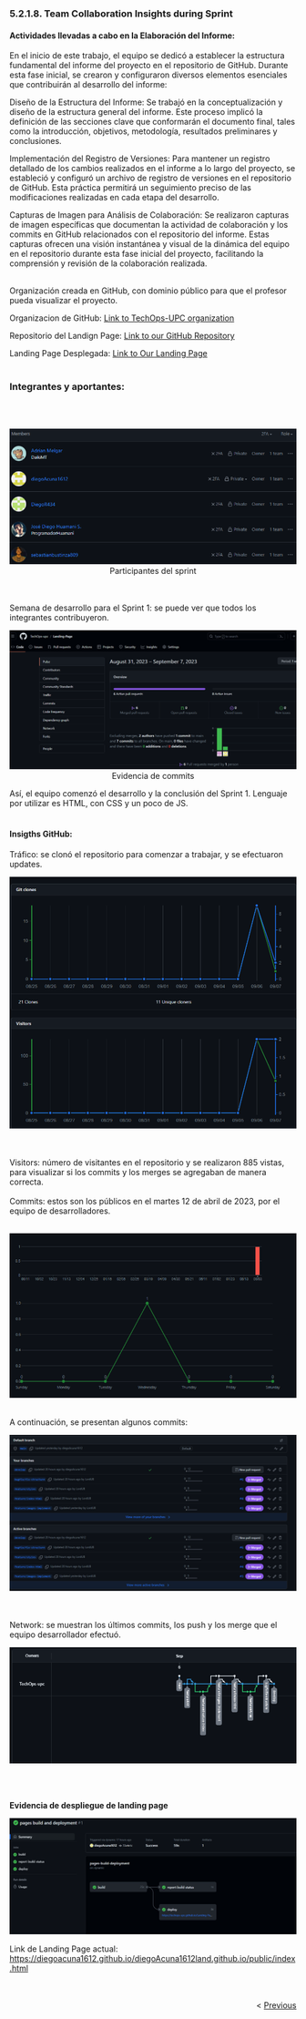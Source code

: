 ### 5.2.1.8. Team Collaboration Insights during Sprint
#### Actividades llevadas a cabo en la Elaboración del Informe:

En el inicio de este trabajo, el equipo se dedicó a establecer la estructura fundamental del informe del proyecto en el repositorio de GitHub. Durante esta fase inicial, se crearon y configuraron diversos elementos esenciales que contribuirán al desarrollo del informe:

Diseño de la Estructura del Informe: Se trabajó en la conceptualización y diseño de la estructura general del informe. Este proceso implicó la definición de las secciones clave que conformarán el documento final, tales como la introducción, objetivos, metodología, resultados preliminares y conclusiones.

Implementación del Registro de Versiones: Para mantener un registro detallado de los cambios realizados en el informe a lo largo del proyecto, se estableció y configuró un archivo de registro de versiones en el repositorio de GitHub. Esta práctica permitirá un seguimiento preciso de las modificaciones realizadas en cada etapa del desarrollo.

Capturas de Imagen para Análisis de Colaboración: Se realizaron capturas de imagen específicas que documentan la actividad de colaboración y los commits en GitHub relacionados con el repositorio del informe. Estas capturas ofrecen una visión instantánea y visual de la dinámica del equipo en el repositorio durante esta fase inicial del proyecto, facilitando la comprensión y revisión de la colaboración realizada.<br><br>

Organización creada en GitHub, con dominio público para que el profesor pueda visualizar el proyecto.

Organizacion de GitHub: [Link to TechOps-UPC organization](https://github.com/TechOps-upc)

Repositorio del Landign Page: [Link to our GitHub Repository](https://github.com/TechOps-upc/nourishify-landing-page/tree/develop)

Landing Page Desplegada:  [Link to Our Landing Page](https://diegoacuna1612.github.io/diegoAcuna1612land.github.io/public/index.html)
<br><br>

### Integrantes y aportantes:
<br><br>
        <p align ="center">
            <img src="../../images/landing-page-services-app-implementations-img/development-evidence-for-sprint.png">
            <br>
            Participantes del sprint
         </p>
         
<br><br>
Semana de desarrollo para el Sprint 1: se puede ver que todos los integrantes contribuyeron.
   <p align ="center">
               <img src="../../images/landing-page-services-app-implementations-img/landin-page-contribucion.png   ">
            <br>
               Evidencia de commits
            </p>

Así, el equipo comenzó el desarrollo y la conclusión del Sprint 1.
Lenguaje por utilizar es HTML, con CSS y un poco de JS.
<br><br>
#### Insigths GitHub:


Tráfico: se clonó el repositorio para comenzar a trabajar, y se efectuaron updates.
  <p align ="center">
               <img src="../../images/landing-page-services-app-implementations-img/gitcloneandvisitors.png">
            <br>
            </p>
<br><br>
Visitors: número de visitantes en el repositorio y se realizaron 885 vistas, para visualizar si los commits y los merges se agregaban de manera correcta.
<br><br>
Commits: estos son los públicos en el martes 12 de abril de 2023, por el equipo de desarrolladores.
<br><br>
  <p align ="center">
               <img src="../../images/landing-page-services-app-implementations-img/commits.png">
            </p>

<br>
A continuación, se presentan algunos commits:
  <p align ="center">
               <img src="../../images/landing-page-services-app-implementations-img/branches.png">
            </p>
<br><Br>
Network: se muestran los últimos commits, los push y los merge que el equipo desarrollador efectuó.

<p align ="center">
               <img src="../../images/landing-page-services-app-implementations-img/network.png">
</p>
</br></br>

<strong>Evidencia de despliegue de landing page</strong>
<p align ="center">
               <img src="../../images/software-deployment-configuration-images/evidencia-deployment2.png">

   Link de Landing Page actual:  https://diegoacuna1612.github.io/diegoAcuna1612land.github.io/public/index.html
</p>






<div display="flex" align="right" >
   </br></br>
   &lt;
   <a href="./7-software-deployment-evidence-1.md">Previous</a>
   </br></br>
</div>

